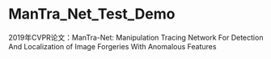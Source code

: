 # ManTra_Net_Test_Demo
2019年CVPR论文：ManTra-Net: Manipulation Tracing Network For Detection And Localization of Image Forgeries With Anomalous Features 
